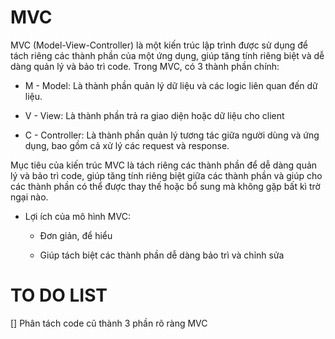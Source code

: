 # MVC

MVC (Model-View-Controller) là một kiến trúc lập trình được sử dụng để tách riêng các thành phần của một ứng dụng, giúp tăng tính riêng biệt và dễ dàng quản lý và bảo trì code. Trong MVC, có 3 thành phần chính:

- M - Model: Là thành phần quản lý dữ liệu và các logic liên quan đến dữ liệu.

- V - View: Là thành phần trả ra giao diện hoặc dữ liệu cho client

- C - Controller: Là thành phần quản lý tương tác giữa người dùng và ứng dụng, bao gồm cả xử lý các request và response.

Mục tiêu của kiến trúc MVC là tách riêng các thành phần để dễ dàng quản lý và bảo trì code, giúp tăng tính riêng biệt giữa các thành phần và giúp cho các thành phần có thể được thay thế hoặc bổ sung mà không gặp bất kì trờ ngại nào.

- Lợi ích của mô hình MVC:

    - Đơn giản, để hiểu

    - Giúp tách biệt các thành phần dễ dàng bảo trì và chỉnh sửa

# TO DO LIST

[] Phân tách code cũ thành 3 phần rõ ràng MVC